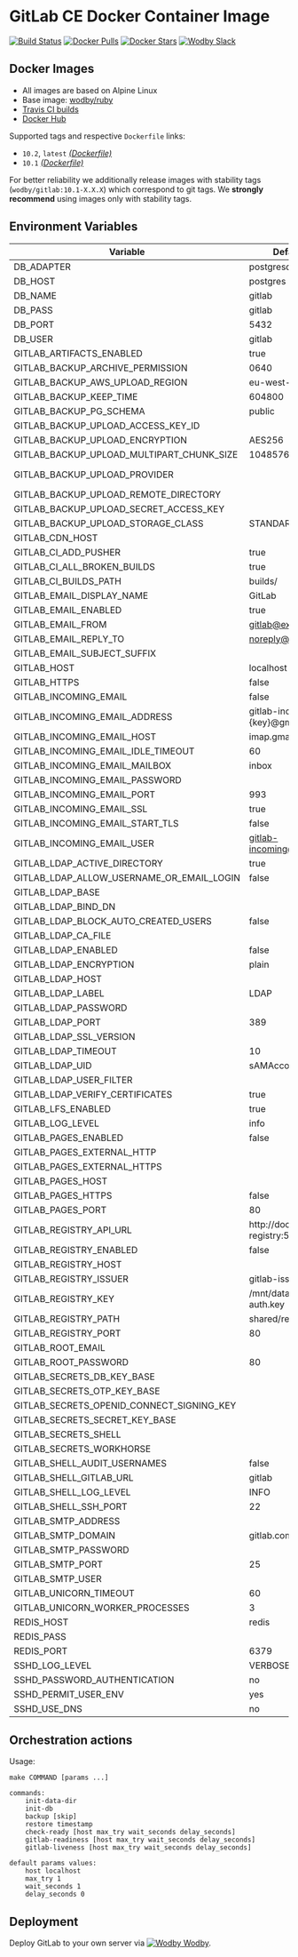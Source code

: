 # GitLab CE Docker Container Image 

[![Build Status](https://travis-ci.org/wodby/gitlab.svg?branch=master)](https://travis-ci.org/wodby/gitlab)
[![Docker Pulls](https://img.shields.io/docker/pulls/wodby/gitlab.svg)](https://hub.docker.com/r/wodby/gitlab)
[![Docker Stars](https://img.shields.io/docker/stars/wodby/gitlab.svg)](https://hub.docker.com/r/wodby/gitlab)
[![Wodby Slack](http://slack.wodby.com/badge.svg)](http://slack.wodby.com)

## Docker Images

* All images are based on Alpine Linux
* Base image: [wodby/ruby](https://github.com/wodby/ruby)
* [Travis CI builds](https://travis-ci.org/wodby/gitlab) 
* [Docker Hub](https://hub.docker.com/r/wodby/gitlab)

Supported tags and respective `Dockerfile` links:

* `10.2`, `latest` [_(Dockerfile)_](https://github.com/wodby/gitlab/tree/master/10/Dockerfile)
* `10.1` [_(Dockerfile)_](https://github.com/wodby/gitlab/tree/master/10/Dockerfile)

For better reliability we additionally release images with stability tags (`wodby/gitlab:10.1-X.X.X`) which correspond to git tags. We **strongly recommend** using images only with stability tags.

## Environment Variables

| Variable                                  | Default Value                         | Description  |
| ----------------------------------------- | ------------------------------------- | ------------ |
| DB_ADAPTER                                | postgresql                            |              |
| DB_HOST                                   | postgres                              |              |
| DB_NAME                                   | gitlab                                |              |
| DB_PASS                                   | gitlab                                |              |
| DB_PORT                                   | 5432                                  |              |
| DB_USER                                   | gitlab                                |              |
| GITLAB_ARTIFACTS_ENABLED                  | true                                  |              |
| GITLAB_BACKUP_ARCHIVE_PERMISSION          | 0640                                  |              |
| GITLAB_BACKUP_AWS_UPLOAD_REGION           | eu-west-1                             |              |
| GITLAB_BACKUP_KEEP_TIME                   | 604800                                |              |
| GITLAB_BACKUP_PG_SCHEMA                   | public                                |              |
| GITLAB_BACKUP_UPLOAD_ACCESS_KEY_ID        |                                       |              |
| GITLAB_BACKUP_UPLOAD_ENCRYPTION           | AES256                                |              |
| GITLAB_BACKUP_UPLOAD_MULTIPART_CHUNK_SIZE | 104857600                             |              |
| GITLAB_BACKUP_UPLOAD_PROVIDER             |                                       | AWS / Google |
| GITLAB_BACKUP_UPLOAD_REMOTE_DIRECTORY     |                                       |              |
| GITLAB_BACKUP_UPLOAD_SECRET_ACCESS_KEY    |                                       |              |
| GITLAB_BACKUP_UPLOAD_STORAGE_CLASS        | STANDARD                              |              |
| GITLAB_CDN_HOST                           |                                       |              |
| GITLAB_CI_ADD_PUSHER                      | true                                  |              |
| GITLAB_CI_ALL_BROKEN_BUILDS               | true                                  |              |
| GITLAB_CI_BUILDS_PATH                     | builds/                               |              |
| GITLAB_EMAIL_DISPLAY_NAME                 | GitLab                                |              |
| GITLAB_EMAIL_ENABLED                      | true                                  |              |
| GITLAB_EMAIL_FROM                         | gitlab@example.com                    |              |
| GITLAB_EMAIL_REPLY_TO                     | noreply@example.com                   |              |
| GITLAB_EMAIL_SUBJECT_SUFFIX               |                                       |              |
| GITLAB_HOST                               | localhost                             |              |
| GITLAB_HTTPS                              | false                                 |              |
| GITLAB_INCOMING_EMAIL                     | false                                 |              |
| GITLAB_INCOMING_EMAIL_ADDRESS             | gitlab-incoming+%{key}@gmail.com      |              |
| GITLAB_INCOMING_EMAIL_HOST                | imap.gmail.com                        |              |
| GITLAB_INCOMING_EMAIL_IDLE_TIMEOUT        | 60                                    |              |
| GITLAB_INCOMING_EMAIL_MAILBOX             | inbox                                 |              |
| GITLAB_INCOMING_EMAIL_PASSWORD            |                                       |              |
| GITLAB_INCOMING_EMAIL_PORT                | 993                                   |              |
| GITLAB_INCOMING_EMAIL_SSL                 | true                                  |              |
| GITLAB_INCOMING_EMAIL_START_TLS           | false                                 |              |
| GITLAB_INCOMING_EMAIL_USER                | gitlab-incoming@gmail.com             |              |
| GITLAB_LDAP_ACTIVE_DIRECTORY              | true                                  |              |
| GITLAB_LDAP_ALLOW_USERNAME_OR_EMAIL_LOGIN | false                                 |              |
| GITLAB_LDAP_BASE                          |                                       |              |
| GITLAB_LDAP_BIND_DN                       |                                       |              |
| GITLAB_LDAP_BLOCK_AUTO_CREATED_USERS      | false                                 |              |
| GITLAB_LDAP_CA_FILE                       |                                       |              |
| GITLAB_LDAP_ENABLED                       | false                                 |              |
| GITLAB_LDAP_ENCRYPTION                    | plain                                 |              |
| GITLAB_LDAP_HOST                          |                                       |              |
| GITLAB_LDAP_LABEL                         | LDAP                                  |              |
| GITLAB_LDAP_PASSWORD                      |                                       |              |
| GITLAB_LDAP_PORT                          | 389                                   |              |
| GITLAB_LDAP_SSL_VERSION                   |                                       |              |
| GITLAB_LDAP_TIMEOUT                       | 10                                    |              |
| GITLAB_LDAP_UID                           | sAMAccountName                        |              |
| GITLAB_LDAP_USER_FILTER                   |                                       |              |
| GITLAB_LDAP_VERIFY_CERTIFICATES           | true                                  |              |
| GITLAB_LFS_ENABLED                        | true                                  |              |
| GITLAB_LOG_LEVEL                          | info                                  |              |
| GITLAB_PAGES_ENABLED                      | false                                 |              |
| GITLAB_PAGES_EXTERNAL_HTTP                |                                       |              |
| GITLAB_PAGES_EXTERNAL_HTTPS               |                                       |              |
| GITLAB_PAGES_HOST                         |                                       |              |
| GITLAB_PAGES_HTTPS                        | false                                 |              |
| GITLAB_PAGES_PORT                         | 80                                    |              |
| GITLAB_REGISTRY_API_URL                   | http://docker-registry:5000/          |              |
| GITLAB_REGISTRY_ENABLED                   | false                                 |              |
| GITLAB_REGISTRY_HOST                      |                                       |              |
| GITLAB_REGISTRY_ISSUER                    | gitlab-issuer                         |              |
| GITLAB_REGISTRY_KEY                       | /mnt/data/certs/registry-auth.key     |              |
| GITLAB_REGISTRY_PATH                      | shared/registry                       |              |
| GITLAB_REGISTRY_PORT                      | 80                                    |              |
| GITLAB_ROOT_EMAIL                         |                                       |              |
| GITLAB_ROOT_PASSWORD                      | 80                                    |              |
| GITLAB_SECRETS_DB_KEY_BASE                |                                       |              |
| GITLAB_SECRETS_OTP_KEY_BASE               |                                       |              |
| GITLAB_SECRETS_OPENID_CONNECT_SIGNING_KEY |                                       |              |
| GITLAB_SECRETS_SECRET_KEY_BASE            |                                       |              |
| GITLAB_SECRETS_SHELL                      |                                       |              |
| GITLAB_SECRETS_WORKHORSE                  |                                       |              |
| GITLAB_SHELL_AUDIT_USERNAMES              | false                                 |              |
| GITLAB_SHELL_GITLAB_URL                   | gitlab                                |              |
| GITLAB_SHELL_LOG_LEVEL                    | INFO                                  |              |
| GITLAB_SHELL_SSH_PORT                     | 22                                    |              |
| GITLAB_SMTP_ADDRESS                       |                                       |              |
| GITLAB_SMTP_DOMAIN                        | gitlab.company.com                    |              |
| GITLAB_SMTP_PASSWORD                      |                                       |              |
| GITLAB_SMTP_PORT                          | 25                                    |              |
| GITLAB_SMTP_USER                          |                                       |              |
| GITLAB_UNICORN_TIMEOUT                    | 60                                    |              |
| GITLAB_UNICORN_WORKER_PROCESSES           | 3                                     |              |
| REDIS_HOST                                | redis                                 |              |
| REDIS_PASS                                |                                       |              |
| REDIS_PORT                                | 6379                                  |              |
| SSHD_LOG_LEVEL                            | VERBOSE                               |              |
| SSHD_PASSWORD_AUTHENTICATION              | no                                    |              |
| SSHD_PERMIT_USER_ENV                      | yes                                   |              |
| SSHD_USE_DNS                              | no                                    |              |

## Orchestration actions

Usage:
```
make COMMAND [params ...]

commands:
    init-data-dir 
    init-db
    backup [skip]
    restore timestamp
    check-ready [host max_try wait_seconds delay_seconds]
    gitlab-readiness [host max_try wait_seconds delay_seconds]
    gitlab-liveness [host max_try wait_seconds delay_seconds]
 
default params values:
    host localhost
    max_try 1
    wait_seconds 1
    delay_seconds 0
```

## Deployment

Deploy GitLab to your own server via [![Wodby](https://www.google.com/s2/favicons?domain=wodby.com) Wodby](https://wodby.com).
